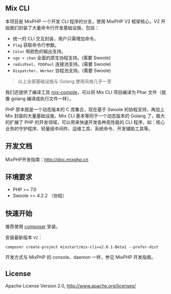 ## Mix CLI

本项目是 MixPHP 一个开发 CLI 程序的分支，使用 MixPHP V2 框架核心，V2 开始我们封装了大量命令行开发基础设施，包括：

- 统一的 CLI 交互封装，用户只需增加命令。
- `Flag` 获取命令行参数。
- `Color` 带颜色的输出支持。
- `xgo + chan` 全面的原生协程支持。(需要 Swoole)
- `redisPool`、`PDOPool` 连接池支持。(需要 Swoole)
- `Dispatcher`、`Worker` 协程池支持。(需要 Swoole)

> 以上全部基础设施与 Golang 使用风格几乎一至

我们还提供了编译工具 [mix-compile](https://github.com/mixstart/mix-compile)，可以将 Mix CLI 项目编译为 Phar 文件（就像 golang 编译成执行文件一样）。

PHP 原本就是一个动态版本的 C 库集合，现在基于 Swoole 的协程支持，再加上 Mix 封装的大量基础设施，Mix CLI 基本等同于一个动态版本的 Golang 了，极大的扩展了 PHP 的开发领域，可以用来快速开发各种高性能的 CLI 程序，如：核心业务的守护程序、轻量级中间件、运维工具、系统命令、开发辅助工具等。

## 开发文档

MixPHP开发指南：http://doc.mixphp.cn

## 环境要求

* PHP >= 7.0
* Swoole >= 4.2.2 （协程）

## 快速开始

推荐使用 [composer](https://www.phpcomposer.com/) 安装。

安装最新版本 `V2`：

```shell
composer create-project mixstart/mix-cli=v2.0.1-Beta1 --prefer-dist
```

开发方式与 MixPHP 的 console、daemon 一样，参见 MixPHP 开发指南。

## License

Apache License Version 2.0, http://www.apache.org/licenses/
